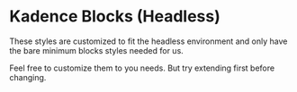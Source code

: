 # Kadence Blocks (Headless)

These styles are customized to fit the headless environment
and only have the bare minimum blocks styles needed for us.

Feel free to customize them to you needs.
But try extending first before changing.
